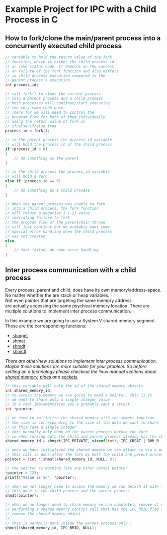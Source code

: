 # Example Project for IPC with a Child Process in C

## How to fork/clone the main/parent process into a concurrently executed child process

```c
// variable to hold the return value of the fork
// function, which is either the child process id
// or some status code. It depends on the success
// or failure of the fork function and also differs
// in child process execution compared to the
// parent process's execution. 
int process_id;

// call fork() to clone the current process
// into a parent process and a child process
// both processes will continue/start executing
// the very same code base.
// There for we will need to control the
// program flow for both of them individually
// using the return value of fork in
// if/else-if/else tree
process_id = fork();

// in the parent process the process_id variable
// will hold the process id of the child process
if (process_id > 0)
{
    // do something as the parent
}

// in the child process the process_id variable
// will hold a zero
else if (process_id == 0)
{
    // do something as a child process
}

// When the parent process was unable to fork
// into a child process, the fork function
// will return a negative 1 (-1) value
// indicating failure to fork
// the program flow of the parent/main thread
// will just continue but we probably want some
// special error handling when the child process
// was not created
else
{
    // fork failed, do some error handling
}
```

## Inter process communication with a child process

Every process, parent and child, does have its own memory/address-space.  
No matter whether the are stack or heap variables.  
Not even pointer that are targeting the same memory address  
are actually accessing the same psychical memory location.
There are multiple solutions to implement inter process communication.

In this example we are going to use a System V shared memory segment.
These are the corresponding functions:

* [shmget](https://man7.org/linux/man-pages/man2/shmget.2.html)
* [shmat](https://man7.org/linux/man-pages/man2/shmat.2.html)
* [shmdt](https://man7.org/linux/man-pages/man2/shmdt.2.html)
* [shmctl](https://man7.org/linux/man-pages/man2/shmctl.2.html)

*There are other/new solutions to implement inter process communication. Maybe these solutions are more suitable for your problem. So before settling on a technology please checkout the linux manual sections about [shared memory](https://man7.org/linux/man-pages/man7/shm_overview.7.html), [pipes](https://man7.org/linux/man-pages/man2/pipe.2.html) and [sockets](https://man7.org/linux/man-pages/man2/socket.2.html).*

```c
// this variable will hold the id of the shared memory objects
int shared_memory_id;
// to access the memory we are going to need a pointer, this is it
// we want to share only a single integer value
// in a real implementation you a probably want a struct
int *pointer;

// we need to initialize the shared memory with the shmget function
// the size is corresponding to the size of the data we want to share
// in this case a single integer
// this normally only done on the parent process before the fork
// so when forking both the child and parent process already has the shared_memory_id
shared_memory_id = shmget(IPC_PRIVATE, sizeof(int), IPC_CREAT | SHM_R | SHM_W);

// once we have initialized the shared memory we can attach in via a pointer
// this call is done after the fork by both the child and parent process
pointer = (int *)shmat(shared_memory_id, NULL, 0);

// the pointer is working like any other normal pointer
*pointer = 123;
printf("Value is %d", *pointer);

// when we not longer need to access the memory we can detach it with the shmdt function
// this done in the child process and the parent process
shmdt(pointer);

// when we no longer need to share memory we can completely remove it with a shmctl function call
// performing a shared memory control call that has the IPC_RMID flag set indicating we want to
// remove the shared memory object
//
// this is normally done inside the parent process only !
shmctl(shared_memory_id, IPC_RMID, NULL);
```
